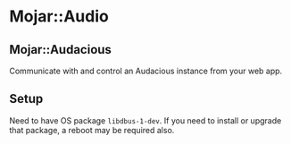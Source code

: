 # Mojar::Audio

## Mojar::Audacious

Communicate with and control an Audacious instance from your web app.

## Setup

Need to have OS package `libdbus-1-dev`.  If you need to install or upgrade that
package, a reboot may be required also.
